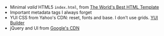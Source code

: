 
 * Minimal *valid* HTML5 `index.html`, from [The World's Best HTML Template](http://meiert.com/en/blog/20080429/best-html-template/)
 * Important metadata tags I always forget
 * YUI CSS from Yahoo's CDN: reset, fonts and base. I don't use grids. [YUI Builder](http://developer.yahoo.com/yui/articles/hosting/?base&fonts&reset&MIN)
 * jQuery and UI from [Google's CDN](http://code.google.com/apis/ajaxlibs/documentation/index.html#jquery)



